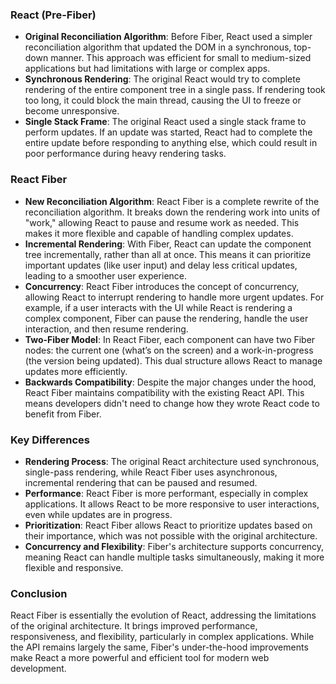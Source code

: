
### **React (Pre-Fiber)**
- **Original Reconciliation Algorithm**: Before Fiber, React used a simpler reconciliation algorithm that updated the DOM in a synchronous, top-down manner. This approach was efficient for small to medium-sized applications but had limitations with large or complex apps.
- **Synchronous Rendering**: The original React would try to complete rendering of the entire component tree in a single pass. If rendering took too long, it could block the main thread, causing the UI to freeze or become unresponsive.
- **Single Stack Frame**: The original React used a single stack frame to perform updates. If an update was started, React had to complete the entire update before responding to anything else, which could result in poor performance during heavy rendering tasks.

### **React Fiber**
- **New Reconciliation Algorithm**: React Fiber is a complete rewrite of the reconciliation algorithm. It breaks down the rendering work into units of "work," allowing React to pause and resume work as needed. This makes it more flexible and capable of handling complex updates.
- **Incremental Rendering**: With Fiber, React can update the component tree incrementally, rather than all at once. This means it can prioritize important updates (like user input) and delay less critical updates, leading to a smoother user experience.
- **Concurrency**: React Fiber introduces the concept of concurrency, allowing React to interrupt rendering to handle more urgent updates. For example, if a user interacts with the UI while React is rendering a complex component, Fiber can pause the rendering, handle the user interaction, and then resume rendering.
- **Two-Fiber Model**: In React Fiber, each component can have two Fiber nodes: the current one (what’s on the screen) and a work-in-progress (the version being updated). This dual structure allows React to manage updates more efficiently.
- **Backwards Compatibility**: Despite the major changes under the hood, React Fiber maintains compatibility with the existing React API. This means developers didn't need to change how they wrote React code to benefit from Fiber.

### **Key Differences**
- **Rendering Process**: The original React architecture used synchronous, single-pass rendering, while React Fiber uses asynchronous, incremental rendering that can be paused and resumed.
- **Performance**: React Fiber is more performant, especially in complex applications. It allows React to be more responsive to user interactions, even while updates are in progress.
- **Prioritization**: React Fiber allows React to prioritize updates based on their importance, which was not possible with the original architecture.
- **Concurrency and Flexibility**: Fiber's architecture supports concurrency, meaning React can handle multiple tasks simultaneously, making it more flexible and responsive.

### **Conclusion**
React Fiber is essentially the evolution of React, addressing the limitations of the original architecture. It brings improved performance, responsiveness, and flexibility, particularly in complex applications. While the API remains largely the same, Fiber's under-the-hood improvements make React a more powerful and efficient tool for modern web development.

